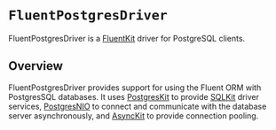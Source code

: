# ``FluentPostgresDriver``

FluentPostgresDriver is a [FluentKit] driver for PostgreSQL clients.

## Overview

FluentPostgresDriver provides support for using the Fluent ORM with PostgresSQL databases. It uses [PostgresKit] to provide [SQLKit] driver services, [PostgresNIO] to connect and communicate with the database server asynchronously, and [AsyncKit] to provide connection pooling.

[FluentKit]: https://github.com/vapor/fluent-kit
[SQLKit]: https://github.com/vapor/sql-kit
[PostgresKit]: https://github.com/vapor/postgres-kit
[PostgresNIO]: https://github.com/vapor/postgres-nio
[AsyncKit]: https://github.com/vapor/async-kit

